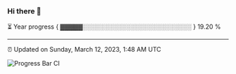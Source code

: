 ### Hi there 👋

⏳ Year progress { ▓▓▓▓▓░░░░░░░░░░░░░░░░░░░░░░░░░ } 19.20 %

---

⏰ Updated on Sunday, March 12, 2023, 1:48 AM UTC

![Progress Bar CI](https://github.com/arthurbuhl/arthurbuhl/workflows/Progress%20Bar%20CI/badge.svg)
